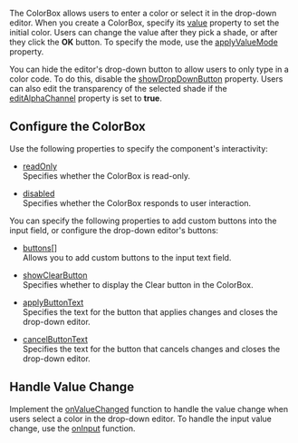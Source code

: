 The ColorBox allows users to enter a color or select it in the drop-down editor. When you create a ColorBox, specify its [value](/Documentation/ApiReference/UI_Components/dxColorBox/Configuration/#value) property to set the initial color. Users can change the value after they pick a shade, or after they click the **OK** button. To specify the mode, use the [applyValueMode](/Documentation/ApiReference/UI_Components/dxColorBox/Configuration/#applyValueMode) property. 

You can hide the editor's drop-down button to allow users to only type in a color code. To do this, disable the [showDropDownButton](/Documentation/ApiReference/UI_Components/dxColorBox/Configuration/#showDropDownButton) property. Users can also edit the transparency of the selected shade if the [editAlphaChannel](/Documentation/ApiReference/UI_Components/dxColorBox/Configuration/#editAlphaChannel) property is set to **true**.

## Configure the ColorBox

Use the following properties to specify the component's interactivity:

- [readOnly](/Documentation/ApiReference/UI_Components/dxColorBox/Configuration/#readOnly)    
Specifies whether the ColorBox is read-only.

- [disabled](/Documentation/ApiReference/UI_Components/dxColorBox/Configuration/#disabled)    
Specifies whether the ColorBox responds to user interaction.

You can specify the following properties to add custom buttons into the input field, or configure the drop-down editor's buttons:

- [buttons[]](/Documentation/ApiReference/UI_Components/dxColorBox/Configuration/buttons/)    
Allows you to add custom buttons to the input text field.

- [showClearButton](/Documentation/ApiReference/UI_Components/dxColorBox/Configuration/#showClearButton)    
Specifies whether to display the Clear button in the ColorBox.

- [applyButtonText](/Documentation/ApiReference/UI_Components/dxColorBox/Configuration/#applyButtonText)    
Specifies the text for the button that applies changes and closes the drop-down editor.

- [cancelButtonText](/Documentation/ApiReference/UI_Components/dxColorBox/Configuration/#cancelButtonText)    
Specifies the text for the button that cancels changes and closes the drop-down editor.

## Handle Value Change

Implement the [onValueChanged](/Documentation/ApiReference/UI_Components/dxColorBox/Configuration/#onValueChanged) function to handle the value change when users select a color in the drop-down editor. To handle the input value change, use the [onInput](/Documentation/ApiReference/UI_Components/dxColorBox/Configuration/#onInput) function.